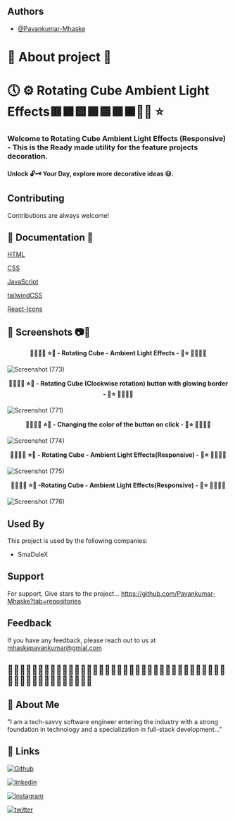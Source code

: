 ## Authors

- [@Pavankumar-Mhaske](https://github.com/Pavankumar-Mhaske)

# 🚀 About project 💖

# 🕔 ⚙ Rotating Cube Ambient Light Effects🟥🟧🟨🟩🟦🟪🟫✌🏻 ⭐

### Welcome to Rotating Cube Ambient Light Effects (Responsive) - This is the Ready made utility for the feature projects decoration.

#### Unlock 🔓🗝 Your Day, explore more decorative ideas 😃.

## Contributing

Contributions are always welcome!

## 📃 Documentation 📄

[HTML](https://developer.mozilla.org/en-US/docs/Web/HTML)

[CSS](https://developer.mozilla.org/en-US/docs/Web/CSS)

[JavaScript](https://developer.mozilla.org/en-US/docs/Web/JavaScript)

[tailwindCSS](https://tailwindcss.com/)

[React-Icons](https://react-icons.github.io/react-icons)

## 📸 Screenshots 📷🎥

<p align="center">
  <b> 🌴🎄🌳🌲 ⭐💖 - Rotating Cube - Ambient Light Effects - 💖⭐ 🌲🌳🎄🌴 </b>
</p>

![Screenshot (773)](https://github.com/Pavankumar-Mhaske/Rotating-Cube-Ambient-Lights-Effects/assets/104865937/322cfe8a-12f1-401d-beb0-aa2f24cb7a56)

<p align="center">
  <b> 🌴🎄🌳🌲 ⭐💖 - Rotating Cube (Clockwise rotation) button with glowing border - 💖⭐ 🌲🌳🎄🌴 </b>
</p>

![Screenshot (771)](https://github.com/Pavankumar-Mhaske/Rotating-Cube-Ambient-Lights-Effects/assets/104865937/8f6b82b8-d9e1-47d3-8291-92b3825a9301)

<p align="center">
  <b> 🌴🎄🌳🌲 ⭐💖 - Changing the color of the button on click - 💖⭐ 🌲🌳🎄🌴 </b>
</p>

![Screenshot (774)](https://github.com/Pavankumar-Mhaske/Rotating-Cube-Ambient-Lights-Effects/assets/104865937/55ba5d1b-8741-4c07-936d-bb5323b29f33)

<p align="center">
  <b> 🌴🎄🌳🌲 ⭐💖 - Rotating Cube - Ambient Light Effects(Responsive) - 💖⭐ 🌲🌳🎄🌴 </b>
</p>

![Screenshot (775)](https://github.com/Pavankumar-Mhaske/Rotating-Cube-Ambient-Lights-Effects/assets/104865937/7d999cc5-97ae-4624-82e3-117bbbed70ac)

<p align="center">
  <b> 🌴🎄🌳🌲 ⭐💖 -Rotating Cube - Ambient Light Effects(Responsive) - 💖⭐ 🌲🌳🎄🌴 </b>
</p>

![Screenshot (776)](https://github.com/Pavankumar-Mhaske/Rotating-Cube-Ambient-Lights-Effects/assets/104865937/e97c9798-6f47-42f5-930f-5976f1c01e5e)

## Used By

This project is used by the following companies:

- SmaDuleX

## Support

For support, Give stars to the project... https://github.com/Pavankumar-Mhaske?tab=repositories

## Feedback

If you have any feedback, please reach out to us at mhaskepavankumar@gmial.com

## 👋🏻✍🏻🤟🏻🙌🏻🙏🏻👏🏻🤟🏻🙌🏻👏🏻🤟🏻🙏🏻🙌🏻👏🏻🤟🏻🙌🏻🙏🏻🤟🏻👏🏻🙌🏻🙏🏻🤟🏻👏🏻🙌🏻🙏🏻🙏🏻

## 🚀 About Me

"I am a tech-savvy software engineer entering the industry with a strong foundation in technology and a specialization in full-stack development..."

## 🔗 Links

[![Github](https://img.shields.io/badge/Github-000?style=for-the-badge&logo=github&logoColor=white)](https://github.com/Pavankumar-Mhaske/)

[![linkedin](https://img.shields.io/badge/linkedin-0A66C2?style=for-the-badge&logo=linkedin&logoColor=white)](https://www.linkedin.com/feed/)

[![Instagram](https://img.shields.io/badge/Instagram-FFC0CB?style=for-the-badge&logo=instagram&logoColor=#f026e9)](https://www.instagram.com/p1mhaske1.618/)

[![twitter](https://img.shields.io/badge/twitter-1DA1F2?style=for-the-badge&logo=twitter&logoColor=white)](https://twitter.com/PavankumarMhas1/)
